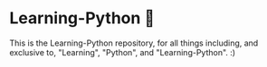 # Learning-Python :pencil:

This is the Learning-Python repository, for all things including, and exclusive to, "Learning", "Python", and "Learning-Python". :)
